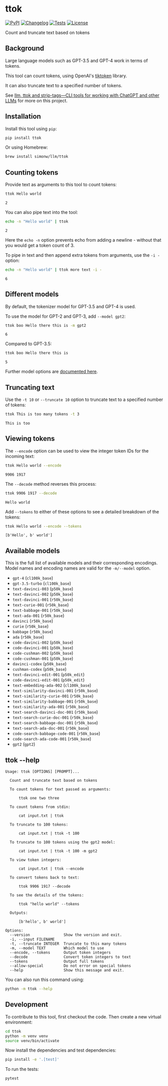 # ttok

[![PyPI](https://img.shields.io/pypi/v/ttok.svg)](https://pypi.org/project/ttok/)
[![Changelog](https://img.shields.io/github/v/release/simonw/ttok?include_prereleases&label=changelog)](https://github.com/simonw/ttok/releases)
[![Tests](https://github.com/simonw/ttok/workflows/Test/badge.svg)](https://github.com/simonw/ttok/actions?query=workflow%3ATest)
[![License](https://img.shields.io/badge/license-Apache%202.0-blue.svg)](https://github.com/simonw/ttok/blob/master/LICENSE)

Count and truncate text based on tokens

## Background

Large language models such as GPT-3.5 and GPT-4 work in terms of tokens.

This tool can count tokens, using OpenAI's [tiktoken](https://github.com/openai/tiktoken) library.

It can also truncate text to a specified number of tokens.

See [llm, ttok and strip-tags—CLI tools for working with ChatGPT and other LLMs](https://simonwillison.net/2023/May/18/cli-tools-for-llms/) for more on this project.

## Installation

Install this tool using `pip`:
```bash
pip install ttok
```
Or using Homebrew:
```bash
brew install simonw/llm/ttok
```

## Counting tokens

Provide text as arguments to this tool to count tokens:

```bash
ttok Hello world
```
```
2
```
You can also pipe text into the tool:
```bash
echo -n "Hello world" | ttok
```
```
2
```
Here the `echo -n` option prevents echo from adding a newline - without that you would get a token count of 3.

To pipe in text and then append extra tokens from arguments, use the `-i -` option:

```bash
echo -n "Hello world" | ttok more text -i -
```
```
6
```
## Different models

By default, the tokenizer model for GPT-3.5 and GPT-4 is used.

To use the model for GPT-2 and GPT-3, add `--model gpt2`:

```bash
ttok boo Hello there this is -m gpt2
```
```
6
```
Compared to GPT-3.5:
```bash
ttok boo Hello there this is
```
```
5
```
Further model options are [documented here](https://github.com/openai/openai-cookbook/blob/main/examples/How_to_count_tokens_with_tiktoken.ipynb).

## Truncating text

Use the `-t 10` or `--truncate 10` option to truncate text to a specified number of tokens:

```bash
ttok This is too many tokens -t 3
```
```
This is too
```

## Viewing tokens

The `--encode` option can be used to view the integer token IDs for the incoming text:

```bash
ttok Hello world --encode
```
```
9906 1917
```
The `--decode` method reverses this process:

```bash
ttok 9906 1917 --decode
```
```
Hello world
```
Add `--tokens` to either of these options to see a detailed breakdown of the tokens:

```bash
ttok Hello world --encode --tokens
```
```
[b'Hello', b' world']
```

## Available models

This is the full list of available models and their corresponding encodings. Model names and encoding names are valid for the `-m/--model` option.

<!-- [[[cog
import cog
import tiktoken
output = []
for key, value in tiktoken.model.MODEL_TO_ENCODING.items():
    output.append("- `{}` (`{}`)".format(key, value))
cog.out("\n".join(output))
]]] -->
- `gpt-4` (`cl100k_base`)
- `gpt-3.5-turbo` (`cl100k_base`)
- `text-davinci-003` (`p50k_base`)
- `text-davinci-002` (`p50k_base`)
- `text-davinci-001` (`r50k_base`)
- `text-curie-001` (`r50k_base`)
- `text-babbage-001` (`r50k_base`)
- `text-ada-001` (`r50k_base`)
- `davinci` (`r50k_base`)
- `curie` (`r50k_base`)
- `babbage` (`r50k_base`)
- `ada` (`r50k_base`)
- `code-davinci-002` (`p50k_base`)
- `code-davinci-001` (`p50k_base`)
- `code-cushman-002` (`p50k_base`)
- `code-cushman-001` (`p50k_base`)
- `davinci-codex` (`p50k_base`)
- `cushman-codex` (`p50k_base`)
- `text-davinci-edit-001` (`p50k_edit`)
- `code-davinci-edit-001` (`p50k_edit`)
- `text-embedding-ada-002` (`cl100k_base`)
- `text-similarity-davinci-001` (`r50k_base`)
- `text-similarity-curie-001` (`r50k_base`)
- `text-similarity-babbage-001` (`r50k_base`)
- `text-similarity-ada-001` (`r50k_base`)
- `text-search-davinci-doc-001` (`r50k_base`)
- `text-search-curie-doc-001` (`r50k_base`)
- `text-search-babbage-doc-001` (`r50k_base`)
- `text-search-ada-doc-001` (`r50k_base`)
- `code-search-babbage-code-001` (`r50k_base`)
- `code-search-ada-code-001` (`r50k_base`)
- `gpt2` (`gpt2`)
<!-- [[[end]]] -->

## ttok --help

<!-- [[[cog
from ttok import cli
from click.testing import CliRunner
runner = CliRunner()
result = runner.invoke(cli.cli, ["--help"])
help = result.output.replace("Usage: cli", "Usage: ttok")
cog.out(
    "```\n{}\n```".format(help)
)
]]] -->
```
Usage: ttok [OPTIONS] [PROMPT]...

  Count and truncate text based on tokens

  To count tokens for text passed as arguments:

      ttok one two three

  To count tokens from stdin:

      cat input.txt | ttok

  To truncate to 100 tokens:

      cat input.txt | ttok -t 100

  To truncate to 100 tokens using the gpt2 model:

      cat input.txt | ttok -t 100 -m gpt2

  To view token integers:

      cat input.txt | ttok --encode

  To convert tokens back to text:

      ttok 9906 1917 --decode

  To see the details of the tokens:

      ttok "hello world" --tokens

  Outputs:

      [b'hello', b' world']

Options:
  --version               Show the version and exit.
  -i, --input FILENAME
  -t, --truncate INTEGER  Truncate to this many tokens
  -m, --model TEXT        Which model to use
  --encode, --tokens      Output token integers
  --decode                Convert token integers to text
  --tokens                Output full tokens
  --allow-special         Do not error on special tokens
  --help                  Show this message and exit.

```
<!-- [[[end]]] -->

You can also run this command using:

```bash
python -m ttok --help
```

## Development

To contribute to this tool, first checkout the code. Then create a new virtual environment:

```bash
cd ttok
python -m venv venv
source venv/bin/activate
```

Now install the dependencies and test dependencies:

```bash
pip install -e '.[test]'
```

To run the tests:

```bash
pytest
```
